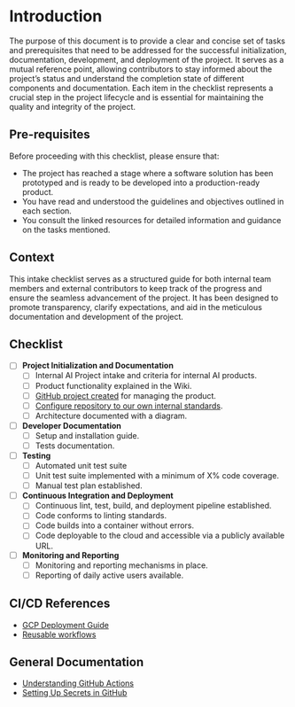 # Introduction

The purpose of this document is to provide a clear and concise set of tasks and
prerequisites that need to be addressed for the successful initialization,
documentation, development, and deployment of the project. It serves as a mutual
reference point, allowing contributors to stay informed about the project’s
status and understand the completion state of different components and
documentation. Each item in the checklist represents a crucial step in the
project lifecycle and is essential for maintaining the quality and integrity
of the project.

## Pre-requisites

Before proceeding with this checklist, please ensure that:

- The project has reached a stage where a software solution has been prototyped
and is ready to be developed into a production-ready product.
- You have read and understood the guidelines and objectives outlined in each
section.
- You consult the linked resources for detailed information and guidance on
the tasks mentioned.

## Context

This intake checklist serves as a structured guide for both internal
team members and external contributors to keep track of the progress and ensure
the seamless advancement of the project. It has been designed to promote
transparency, clarify expectations, and aid in the meticulous documentation
and development of the project.

## Checklist

- [ ] **Project Initialization and Documentation**
  - [ ] Internal AI Project intake and criteria for internal AI products.
  - [ ] Product functionality explained in the Wiki.
  - [ ] [GitHub project created](https://github.com/orgs/ai-cfia/projects)
  for managing the product.
  - [ ] [Configure repository to our own internal standards](https://github.com/ai-cfia/devops/blob/main/github-repository-creation-guide.md).
  - [ ] Architecture documented with a diagram.

- [ ] **Developer Documentation**
  - [ ] Setup and installation guide.
  - [ ] Tests documentation.

- [ ] **Testing**
  - [ ] Automated unit test suite
  - [ ] Unit test suite implemented with a minimum of X% code coverage.
  - [ ]  Manual test plan established.

- [ ] **Continuous Integration and Deployment**
  - [ ] Continuous lint, test, build, and deployment pipeline established.
  - [ ] Code conforms to linting standards.
  - [ ] Code builds into a container without errors.
  - [ ] Code deployable to the cloud and accessible via a publicly available URL.

- [ ] **Monitoring and Reporting**
  - [ ] Monitoring and reporting mechanisms in place.
  - [ ] Reporting of daily active users available.

## CI/CD References

- [GCP Deployment Guide](https://github.com/ai-cfia/devops/blob/main/gcp-setup-script/gcp-project-setup-guide.md)
- [Reusable workflows](https://github.com/ai-cfia/github-workflows/tree/main)

## General Documentation

- [Understanding GitHub Actions](https://docs.github.com/fr/actions/learn-github-actions/understanding-github-actions)
- [Setting Up Secrets in GitHub](https://docs.github.com/fr/actions/security-guides/using-secrets-in-github-actions)
